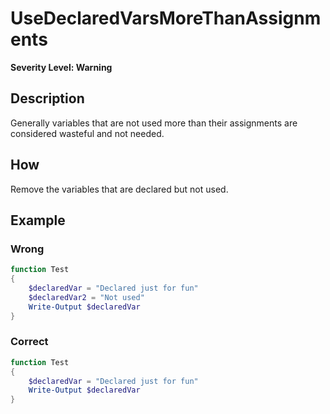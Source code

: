 # UseDeclaredVarsMoreThanAssignments
**Severity Level: Warning**

## Description
Generally variables that are not used more than their assignments are considered wasteful and not needed.

## How
Remove the variables that are declared but not used.

## Example
### Wrong
``` PowerShell
function Test
{
    $declaredVar = "Declared just for fun"
    $declaredVar2 = "Not used"
    Write-Output $declaredVar
}
```

### Correct
``` PowerShell
function Test
{
    $declaredVar = "Declared just for fun"
    Write-Output $declaredVar
}
```
